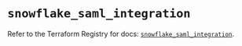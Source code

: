 # `snowflake_saml_integration`

Refer to the Terraform Registry for docs: [`snowflake_saml_integration`](https://registry.terraform.io/providers/snowflake-labs/snowflake/0.92.0/docs/resources/saml_integration).
